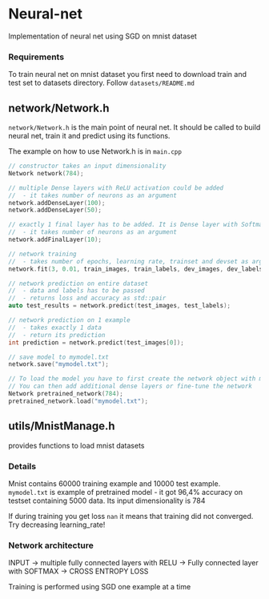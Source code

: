 # Neural-net
Implementation of neural net using SGD on mnist dataset

### Requirements
To train neural net on mnist dataset you first need to download train and test set to datasets directory. Follow `datasets/README.md`


## network/Network.h
`network/Network.h` is the main point of neural net. It should be called to build neural net, train it and predict using its functions.

The example on how to use Network.h is in `main.cpp`

```c++
// constructor takes an input dimensionality
Network network(784);

// multiple Dense layers with ReLU activation could be added
//  - it takes number of neurons as an argument
network.addDenseLayer(100);
network.addDenseLayer(50);

// exactly 1 final layer has to be added. It is Dense layer with Softmax activation
//  - it takes number of neurons as an argument
network.addFinalLayer(10);

// network training
//  - takes number of epochs, learning rate, trainset and devset as arguments
network.fit(3, 0.01, train_images, train_labels, dev_images, dev_labels);

// network prediction on entire dataset
//  - data and labels has to be passed
//  - returns loss and accuracy as std::pair
auto test_results = network.predict(test_images, test_labels);

// network prediction on 1 example
//  - takes exactly 1 data
//  - return its prediction
int prediction = network.predict(test_images[0]);

// save model to mymodel.txt
network.save("mymodel.txt");

// To load the model you have to first create the network object with models input dimensionality
// You can then add additional dense layers or fine-tune the network
Network pretrained_network(784);
pretrained_network.load("mymodel.txt");

```

## utils/MnistManage.h
provides functions to load mnist datasets


### Details
Mnist contains 60000 training example and 10000 test example.
`mymodel.txt` is example of pretrained model - it got 96,4% accuracy on testset containing 5000 data.
Its input dimensionality is 784

If during training you get loss `nan` it means that training did not converged. Try decreasing learning_rate!

### Network architecture
INPUT -> multiple fully connected layers with RELU -> Fully connected layer with SOFTMAX -> CROSS ENTROPY LOSS

Training is performed using SGD one example at a time
